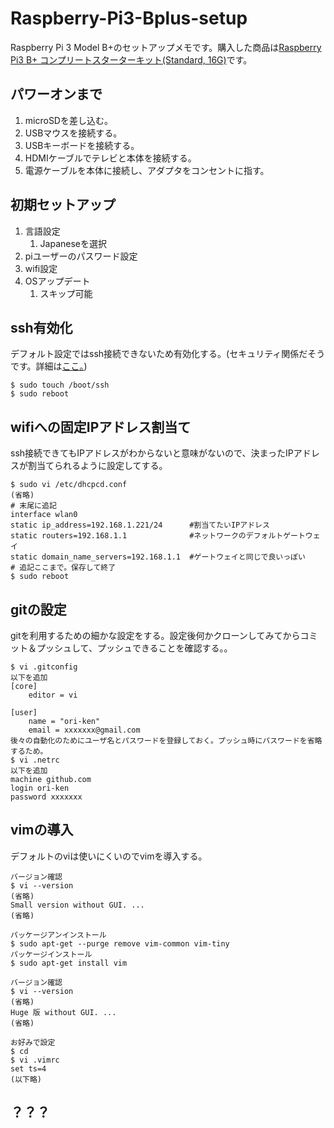 # Raspberry-Pi3-Bplus-setup
Raspberry Pi 3 Model B+のセットアップメモです。購入した商品は[Raspberry Pi3 B+ コンプリートスターターキット(Standard, 16G)](https://www.amazon.co.jp/dp/B07CRY1JC1/)です。

## パワーオンまで
1. microSDを差し込む。  
1. USBマウスを接続する。  
1. USBキーボードを接続する。  
1. HDMIケーブルでテレビと本体を接続する。 
1. 電源ケーブルを本体に接続し、アダプタをコンセントに指す。

## 初期セットアップ
1. 言語設定
    1. Japaneseを選択
1. piユーザーのパスワード設定
1. wifi設定
1. OSアップデート
    1. スキップ可能

## ssh有効化
デフォルト設定ではssh接続できないため有効化する。(セキュリティ関係だそうです。詳細は[ここ。](https://www.raspberrypi.org/blog/a-security-update-for-raspbian-pixel/))
```
$ sudo touch /boot/ssh
$ sudo reboot
```
## wifiへの固定IPアドレス割当て
ssh接続できてもIPアドレスがわからないと意味がないので、決まったIPアドレスが割当てられるように設定してする。
```
$ sudo vi /etc/dhcpcd.conf
(省略)
# 末尾に追記
interface wlan0
static ip_address=192.168.1.221/24      #割当てたいIPアドレス
static routers=192.168.1.1              #ネットワークのデフォルトゲートウェイ
static domain_name_servers=192.168.1.1  #ゲートウェイと同じで良いっぽい
# 追記ここまで。保存して終了
$ sudo reboot
```
## gitの設定
gitを利用するための細かな設定をする。設定後何かクローンしてみてからコミット＆プッシュして、プッシュできることを確認する。。
```
$ vi .gitconfig
以下を追加
[core]
	editor = vi

[user]
	name = "ori-ken"
	email = xxxxxxx@gmail.com
後々の自動化のためにユーザ名とパスワードを登録しておく。プッシュ時にパスワードを省略するため。
$ vi .netrc
以下を追加
machine github.com
login ori-ken
password xxxxxxx
```
## vimの導入
デフォルトのviは使いにくいのでvimを導入する。
```
バージョン確認
$ vi --version
(省略)
Small version without GUI. ...
(省略)

パッケージアンインストール
$ sudo apt-get --purge remove vim-common vim-tiny
パッケージインストール
$ sudo apt-get install vim

バージョン確認
$ vi --version
(省略)
Huge 版 without GUI. ...
(省略)

お好みで設定
$ cd
$ vi .vimrc
set ts=4
(以下略)
```
## ？？？

